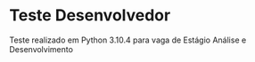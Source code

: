 # Teste Desenvolvedor

Teste realizado em Python 3.10.4 para vaga de Estágio Análise e Desenvolvimento